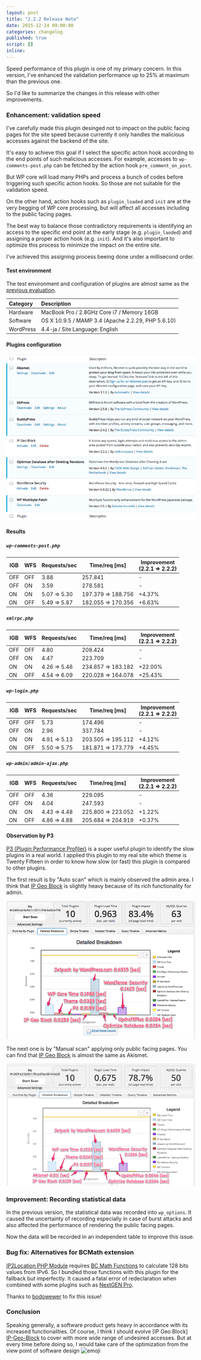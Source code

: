 ```yaml
---
layout: post
title: "2.2.2 Release Note"
date: 2015-12-24 09:00:00
categories: changelog
published: true
script: []
inline:
---
```


Speed performance of this plugin is one of my primary concern. In this version, 
I've enhanced the validation performance up to 25% at maximum than the previous 
one.

So I'd like to summarize the changes in this release with other improvements.

<!--more-->

### Enhancement: validation speed ###

I've carefully made this plugin desinged not to impact on the public facing 
pages for the site speed because currently it only handles the malicious 
accesses against the backend of the site.

It's easy to achieve this goal if I select the specific action hook according
to the end points of such malicious accesses. For example, accesses to 
`wp-comments-post.php` can be fetched by the action hook `pre_comment_on_post`.

But WP core will load many PHPs and process a bunch of codes before triggering 
such specific action hooks. So those are not suitable for the validation speed.

On the other hand, action hooks such as `plugin_loaded` and `init` are at the 
very begging of WP core processing, but will affect all accesses including to 
the public facing pages.

The best way to balance those contradictory requirements is identifying an 
access to the specific end point at the early stage (e.g. `plugin_laoded`) and 
assigning a proper action hook (e.g. `init`). And it's also important to 
optimize this process to minimize the impact on the entire site.

I've achieved this assigning process beeing done under a millisecond order.

#### Test environment ####

The test environment and configuration of plugins are almost same as the 
[previous evaluation][IMPACT].

| Category      | Description                                        |
|:--------------|:---------------------------------------------------|
| Hardware      | MacBook Pro / 2.8GHz Core i7 / Memory 16GB         |
| Software      | OS X 10.9.5 / MAMP 3.4 (Apache 2.2.29, PHP 5.6.10) |
| WordPress     | 4.4-ja / Site Language: English                    |

#### Plugins configuration ####

![Plugins in local](/img/2015-12/BenchmarkCondition.png
 "Plugins in local"
)

#### Results ####

##### `wp-comments-post.php` #####

<div class="table-responsive">
	<table class="table">
		<thead>
			<tr>
				<th>IGB</th>
				<th>WFS</th>
				<th class="text-right">Requests/sec</th>
				<th class="text-right">Time/req [ms]</th>
				<th class="text-right">Improvement<br />(2.2.1 ⇒ 2.2.2)</th>
			</tr>
		</thead>
		<tbody>
			<tr>
				<td>OFF</td>
				<td>OFF</td>
				<td class="text-right">3.88</td>
				<td class="text-right">257.841</td>
				<td class="text-right">-</td>
			</tr>
			<tr>
				<td>OFF</td>
				<td>ON</td>
				<td class="text-right">3.59</td>
				<td class="text-right">278.581</td>
				<td class="text-right">-</td>
			</tr>
			<tr>
				<td>ON</td>
				<td>ON</td>
				<td class="text-right">5.07 ⇒ 5.30</td>
				<td class="text-right">197.379 ⇒ 188.756</td>
				<td class="text-right">+4.37%</td>
			</tr>
			<tr>
				<td>ON</td>
				<td>OFF</td>
				<td class="text-right">5.49 ⇒ 5.87</td>
				<td class="text-right">182.055 ⇒ 170.356</td>
				<td class="text-right">+6.63%</td>
			</tr>
		</tbody>
	</table>
</div>

##### `xmlrpc.php` #####

<div class="table-responsive">
	<table class="table">
		<thead>
			<tr>
				<th>IGB</th>
				<th>WFS</th>
				<th class="text-right">Requests/sec</th>
				<th class="text-right">Time/req [ms]</th>
				<th class="text-right">Improvement<br />(2.2.1 ⇒ 2.2.2)</th>
			</tr>
		</thead>
		<tbody>
			<tr>
				<td>OFF</td>
				<td>OFF</td>
				<td class="text-right">4.80</td>
				<td class="text-right">208.424</td>
				<td class="text-right">-</td>
			</tr>
			<tr>
				<td>OFF</td>
				<td>ON</td>
				<td class="text-right">4.47</td>
				<td class="text-right">223.709</td>
				<td class="text-right">-</td>
			</tr>
			<tr>
				<td>ON</td>
				<td>ON</td>
				<td class="text-right">4.26 ⇒ 5.46</td>
				<td class="text-right">234.857 ⇒ 183.182</td>
				<td class="text-right">+22.00%</td>
			</tr>
			<tr>
				<td>ON</td>
				<td>OFF</td>
				<td class="text-right">4.54 ⇒ 6.09</td>
				<td class="text-right">220.028 ⇒ 164.078</td>
				<td class="text-right">+25.43%</td>
			</tr>
		</tbody>
	</table>
</div>

##### `wp-login.php` #####

<div class="table-responsive">
	<table class="table">
		<thead>
			<tr>
				<th>IGB</th>
				<th>WFS</th>
				<th class="text-right">Requests/sec</th>
				<th class="text-right">Time/req [ms]</th>
				<th class="text-right">Improvement<br />(2.2.1 ⇒ 2.2.2)</th>
			</tr>
		</thead>
		<tbody>
			<tr>
				<td>OFF</td>
				<td>OFF</td>
				<td class="text-right">5.73</td>
				<td class="text-right">174.496</td>
				<td class="text-right">-</td>
			</tr>
			<tr>
				<td>OFF</td>
				<td>ON</td>
				<td class="text-right">2.96</td>
				<td class="text-right">337.784</td>
				<td class="text-right">-</td>
			</tr>
			<tr>
				<td>ON</td>
				<td>ON</td>
				<td class="text-right">4.91 ⇒ 5.13</td>
				<td class="text-right">203.505 ⇒ 195.112</td>
				<td class="text-right">+4.12%</td>
			</tr>
			<tr>
				<td>ON</td>
				<td>OFF</td>
				<td class="text-right">5.50 ⇒ 5.75</td>
				<td class="text-right">181.871 ⇒ 173.779</td>
				<td class="text-right">+4.45%</td>
			</tr>
		</tbody>
	</table>
</div>

##### `wp-admin/admin-ajax.php` #####

<div class="table-responsive">
	<table class="table">
		<thead>
			<tr>
				<th>IGB</th>
				<th>WFS</th>
				<th class="text-right">Requests/sec</th>
				<th class="text-right">Time/req [ms]</th>
				<th class="text-right">Improvement<br />(2.2.1 ⇒ 2.2.2)</th>
			</tr>
		</thead>
		<tbody>
			<tr>
				<td>OFF</td>
				<td>OFF</td>
				<td class="text-right">4.36</td>
				<td class="text-right">229.095</td>
				<td class="text-right">-</td>
			</tr>
			<tr>
				<td>OFF</td>
				<td>ON</td>
				<td class="text-right">4.04</td>
				<td class="text-right">247.593</td>
				<td class="text-right">-</td>
			</tr>
			<tr>
				<td>ON</td>
				<td>ON</td>
				<td class="text-right">4.43 ⇒ 4.48</td>
				<td class="text-right">225.800 ⇒ 223.052</td>
				<td class="text-right">+1.22%</td>
			</tr>
			<tr>
				<td>ON</td>
				<td>OFF</td>
				<td class="text-right">4.86 ⇒ 4.88</td>
				<td class="text-right">205.684 ⇒ 204.919</td>
				<td class="text-right">+0.37%</td>
			</tr>
		</tbody>
	</table>
</div>

#### Observation by P3 ####

[P3 (Plugin Performance Profiler)][P3] is a super useful plugin to identify the
slow plugins in a real world. I applied this plugin to my real site which theme
is Twenty Fifteen in order to know how slow (or fast) this plugin is compared 
to other plugins.

The first result is by "Auto scan" which is mainly observed the admin area. I 
think that [IP Geo Block][IP-Geo-Block] is slightly heavy because of its rich 
functionality for admin.

![Observation by P3 on real site (admin area)](/img/2015-12/P3PluginProfiler-admin.png
 "Observation by P3 on real site (admin area)"
)

The next one is by "Manual scan" applying only public facing pages. You can find 
that [IP Geo Block][IP-Geo-Block] is almost the same as Akismet.

![Observation by P3 on real site (public area)](/img/2015-12/P3PluginProfiler-public.png
 "Observation by P3 on real site (public area)"
)

### Improvement: Recording statistical data ###

In the previous version, the statistical data was recorded into `wp_options`.
It caused the uncertainty of recording especially in case of burst attacks and 
also affected the performance of rendering the public facing pages.

Now the data will be recorded in an independent table to improve this issue.

### Bug fix: Alternatives for BCMath extension ###

[IP2Location PHP Module][IP2PHP] requires [BC Math Functions][BCMath] to 
calculate 128 bits values from IPv6. So I bundled those functions with this 
plugin for the fallback but imperfectly. It caused a fatal error of 
redeclaration when combined with some plugins such as [NextGEN Pro][NXGPro].

Thanks to [bodowewer](https://wordpress.org/support/profile/bodowewer) to fix 
this issue!

### Conclusion ###

Speaking generally, a software product gets heavy in accordance with its 
increased functionalities. Of course, I think I should evolve [IP Geo Block]
[IP-Geo-Block] to cover with more wide range of undesired accesses. But at 
every time before doing so, I would take care of the optimization from the 
view point of software design <span class="emoji">
![emoji](https://assets-cdn.github.com/images/icons/emoji/unicode/1f49e.png)
</span>

[IP-Geo-Block]: https://wordpress.org/plugins/ip-geo-block/ "WordPress › IP Geo Block « WordPress Plugins"
[P3]:           https://wordpress.org/plugins/p3-profiler/ "WordPress › P3 (Plugin Performance Profiler) « WordPress Plugins"
[WP-ZEP]: /article/how-wpzep-works.html "How does WP-ZEP prevent zero-day attack?"
[IMPACT]: /article/impact-on-server-load.html "Impact on server load caused by brute-force attacks"
[BCMath]: http://php.net/manual/en/ref.bc.php "PHP: BC Math Functions - Manual"
[IP2PHP]: http://www.ip2location.com/developers/php "PHP Module | IP2Location.com"
[NXGPro]: http://www.nextgen-gallery.com/nextgen-pro/ "NextGEN Pro | WordPress Image & Photo Ecommerce"

